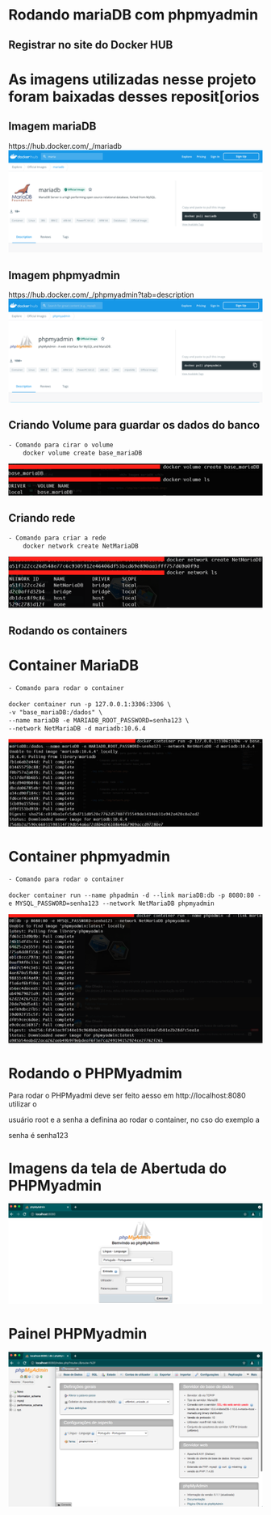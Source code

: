 <H1> Rodando mariaDB com phpmyadmin </h1>

<h2> Registrar no site do Docker HUB </h2>


 <h1> As imagens utilizadas nesse projeto foram baixadas desses reposit[orios</h1>
    <h2> Imagem mariaDB </h2>
            https://hub.docker.com/_/mariadb
        
<img src=./img/mariadockerhub.png>
    <h2> Imagem phpmyadmin </h2>
            https://hub.docker.com/_/phpmyadmin?tab=description

<img src=./img/phpmyadmindockerhub.png>


<h2> Criando Volume para guardar os dados do banco </h2>

    - Comando para cirar o volume
        docker volume create base_mariaDB

<img src=./img/volume.png>


<h2> Criando rede </h2>

    - Comando para criar a rede
        docker network create NetMariaDB

<img src=./img/network.png>


<h2> Rodando os containers </h2>

<h1> Container MariaDB </h1>

    - Comando para rodar o container

    docker container run -p 127.0.0.1:3306:3306 \
    -v "base_mariaDB:/dados" \
    --name mariaDB -e MARIADB_ROOT_PASSWORD=senha123 \
    --network NetMariaDB -d mariadb:10.6.4

<img src=./img/DockerMariaDB.png>

<h1> Container phpmyadmin </h1>
    
    - Comando para rodar o container

    docker container run --name phpadmin -d --link mariaDB:db -p 8080:80 -e MYSQL_PASSWORD=senha123 --network NetMariaDB phpmyadmin

<img src=./img/ContainerPHPMYadmin.png>

<h1> Rodando o PHPMyadmim </h1>
<p> Para rodar o PHPMyadmi deve ser feito aesso em http://localhost:8080 utilizar o </p>
<p> usuário root e a senha a definina ao rodar o container, no cso do exemplo a </p>
<p> senha é senha123 </p>

<h1> Imagens da tela de Abertuda do PHPMyadmin </h1>

<img src=./img/LogimPHP.png>

<h1> Painel PHPMyadmin </h1>

<img src=./img/Dashboard.png>